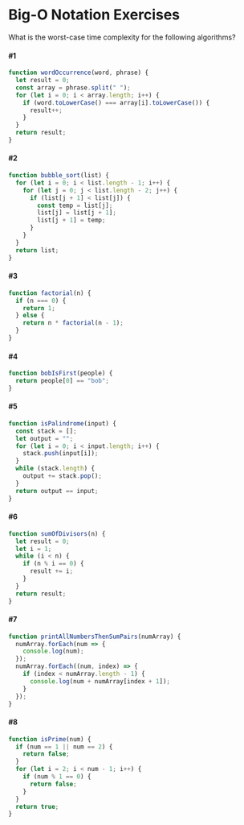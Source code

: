 # Big-O Notation Exercises

What is the worst-case time complexity for the following algorithms?

#### #1

```javascript
function wordOccurrence(word, phrase) {
  let result = 0;
  const array = phrase.split(" ");
  for (let i = 0; i < array.length; i++) {
    if (word.toLowerCase() === array[i].toLowerCase()) {
      result++;
    }
  }
  return result;
}
```

#### #2

```javascript
function bubble_sort(list) {
  for (let i = 0; i < list.length - 1; i++) {
    for (let j = 0; j < list.length - 2; j++) {
      if (list[j + 1] < list[j]) {
        const temp = list[j];
        list[j] = list[j + 1];
        list[j + 1] = temp;
      }
    }
  }
  return list;
}
```

#### #3

```javascript
function factorial(n) {
  if (n === 0) {
    return 1;
  } else {
    return n * factorial(n - 1);
  }
}
```

#### #4

```javascript
function bobIsFirst(people) {
  return people[0] == "bob";
}
```

#### #5

```javascript
function isPalindrome(input) {
  const stack = [];
  let output = "";
  for (let i = 0; i < input.length; i++) {
    stack.push(input[i]);
  }
  while (stack.length) {
    output += stack.pop();
  }
  return output == input;
}
```

#### #6

```javascript
function sumOfDivisors(n) {
  let result = 0;
  let i = 1;
  while (i < n) {
    if (n % i == 0) {
      result += i;
    }
  }
  return result;
}
```

#### #7

```javascript
function printAllNumbersThenSumPairs(numArray) {
  numArray.forEach(num => {
    console.log(num);
  });
  numArray.forEach((num, index) => {
    if (index < numArray.length - 1) {
      console.log(num + numArray[index + 1]);
    }
  });
}
```

#### #8

```javascript
function isPrime(num) {
  if (num == 1 || num == 2) {
    return false;
  }
  for (let i = 2; i < num - 1; i++) {
    if (num % 1 == 0) {
      return false;
    }
  }
  return true;
}
```
